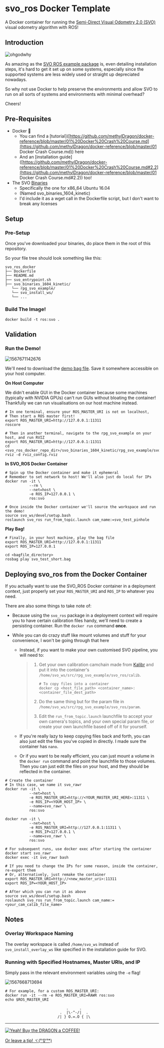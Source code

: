# svo_ros Docker Template
A Docker container for running the [Semi-Direct Visual Odometry 2.0 (SVO)](http://rpg.ifi.uzh.ch/svo2.html) visual odometry algorithm with ROS!



## Introduction

![ohgodwhy](assets/ohgodwhy.png)

As amazing as the [SVO ROS example package](https://github.com/uzh-rpg/rpg_svo_example) is, even detailing installation steps, it's hard to get it set up on some systems, especially since the supported systems are less widely used or straight up depreciated nowadays.

So why not use Docker to help preserve the environments and allow SVO to run on all sorts of systems and environments with minimal overhead?

Cheers!



## Pre-Requisites

- Docker :whale:
  - You can find a [tutorial]([https://github.com/methylDragon/docker-reference/blob/master/01%20Docker%20Crash%20Course.md](https://github.com/methylDragon/docker-reference/blob/master/01 Docker Crash Course.md)) here
  - And an [installation guide]([https://github.com/methylDragon/docker-reference/blob/master/01%20Docker%20Crash%20Course.md#2.2](https://github.com/methylDragon/docker-reference/blob/master/01 Docker Crash Course.md#2.2)) too!
- The SVO [Binaries](http://rpg.ifi.uzh.ch/svo2.html)
  - Specifically the one for x86_64 Ubuntu 16.04
  - (Named svo_binaries_1604_kinetic)
  - I'd include it as a wget call in the Dockerfile script, but I don't want to break any licenses



## Setup

### Pre-Setup

Once you've downloaded your binaries, do place them in the root of this repository.

So your file tree should look something like this:

```
svo_ros_docker
├── Dockerfile
├── README.md
├── svo_entrypoint.sh
├── svo_binaries_1604_kinetic/
   └── rpg_svo_example/
   └── svo_install_ws/
   └── ...
```



### Build The Image!

```shell
docker build -t ros:svo .
```



## Validation

### Run the Demo!

![1567671142676](assets/1567671142676.png)

We'll need to download the [demo bag file](http://rpg.ifi.uzh.ch/svo2/svo_test_short.bag). Save it somewhere accessible on your host computer.

**On Host Computer**

We didn't enable GUI in the Docker container because some machines (typically with NVIDIA GPUs) can't run GUIs without bloating the container! Thankfully we can run visualisations on our host machine instead.

```shell
# In one terminal, ensure your ROS_MASTER_URI is not on localhost,
# Then start a ROS master first!
export ROS_MASTER_URI=http://127.0.0.1:11311
roscore

# Then in another terminal, navigate to the rpg_svo_example on your host, and run RVIZ
export ROS_MASTER_URI=http://127.0.0.1:11311
cd <svo_ros_docker_repo_dir>/svo_binaries_1604_kinetic/rpg_svo_example/svo_ros
rviz -d rviz_config.rviz
```

**In SVO_ROS Docker Container**

```shell
# Spin up the Docker container and make it ephemeral
# Remember to set network to host! We'll also just do local for IPs
docker run -it \
           --rm \
           --net=host \
           -e ROS_IP=127.0.0.1 \
           ros:svo

# Once inside the Docker container we'll source the workspace and run the demo!
source svo_ws/devel/setup.bash
roslaunch svo_ros run_from_topic.launch cam_name:=svo_test_pinhole
```

**Play Bag!**

```shell
# Finally, in your host machine, play the bag file
export ROS_MASTER_URI=http://127.0.0.1:11311
export ROS_IP=127.0.0.1

cd <bagfile_directory>
rosbag play svo_test_short.bag
```



## Deploying svo_ros from the Docker Container

If you actually want to use the SVO_ROS Docker container in a deployment context, just properly set your `ROS_MASTER_URI` and `ROS_IP` to whatever you need.

There are also some things to take note of:

- Because using the `svo_ros` package in a deployment context will require you to have certain calibration files handy, we'll need to create a persisting container. Run the `docker run` command **once**.

- While you can do crazy stuff like mount volumes and stuff for your convenience, I won't be going through that here

  - Instead, if you want to make your own customised SVO pipeline, you will need to:

    > 1. Get your own calibration camchain made from [Kalibr](https://github.com/ethz-asl/kalibr) and put it into the container's `/home/svo_ws/src/rpg_svo_example/svo_ros/calib`.
    >
    >    ```shell
    >    # To copy files into a container
    >    docker cp <host_file_path> <container_name>:<container_file_dest_path>
    >    ```
    >
    > 2. Do the same thing but for the param file in `/home/svo_ws/src/rpg_svo_example/svo_ros/param`.
    >
    > 3. Edit the `run_from_topic.launch` launchfile to accept your own camera's topics, and your own special param file, or create your own launchfile based off of it for yourself.

  - If you're really lazy to keep copying files back and forth, you can also just edit the files you've copied in directly. I made sure the container has `nano`.

  - Or if you want to be really efficient, you can just mount a volume in the `docker run` command and point the launchfile to those volumes. Then you can just edit the files on your host, and they should be reflected in the container.

```shell
# Create the container
# In this case, we name it svo_rawr
docker run -it \
           --net=host \
           -e ROS_MASTER_URI=http://<YOUR_MASTER_URI_HERE>:11311 \
           -e ROS_IP=<YOUR_HOST_IP> \
           --name=svo_rawr \
           ros:svo
           
docker run -it \
           --net=host \
           -e ROS_MASTER_URI=http://127.0.0.1:11311 \
           -e ROS_IP=127.0.0.1 \
           --name=svo_rawr \
           ros:svo
           
# For subsequent runs, use docker exec after starting the container
docker start svo_rawr
docker exec -it svo_rawr bash

# If you need to change the IPs for some reason, inside the container, re-export them
# Or, alternatively, just remake the container
export ROS_MASTER_URI=http://<new_master_uri>:11311
export ROS_IP=<YOUR_HOST_IP>

# After which you can run it as above
source svo_ws/devel/setup.bash
roslaunch svo_ros run_from_topic.launch cam_name:=<your_cam_calib_file_name>
```



## Notes

### Overlay Workspace Naming

The overlay workspace is called `/home/svo_ws` instead of `svo_install_overlay_ws` like specified in the installation guide for SVO.



### Running with Specified Hostnames, Master URIs, and IP

Simply pass in the relevant environment variables using the `-e` flag!

![1567668713694](assets/1567668713694.png)

```shell
# For example, for a custom ROS_MASTER_URI:
docker run -it --rm -e ROS_MASTER_URI=RAWR ros:svo
echo $ROS_MASTER_URI
```



```
                            .     .
                         .  |\-^-/|  .    
                        /| } O.=.O { |\
```

---

 [![Yeah! Buy the DRAGON a COFFEE!](assets/COFFEE%20BUTTON%20%E3%83%BE(%C2%B0%E2%88%87%C2%B0%5E)-1567671281238.png)](https://www.buymeacoffee.com/methylDragon)

[Or leave a tip! ヾ(°∇°*)](https://www.paypal.me/methylDragon)

